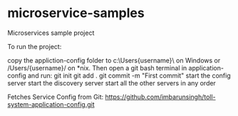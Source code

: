 # microservice-samples
Microservices sample project

To run the project:

copy the appliction-config folder to c:\Users{username}\ on Windows or /Users/{username}/ on *nix. Then open a git bash terminal in application-config and run:
git init
git add .
git commit -m "First commit"
start the config server
start the discovery server
start all the other servers in any order 

Fetches Service Config from Git: https://github.com/imbarunsingh/toll-system-application-config.git